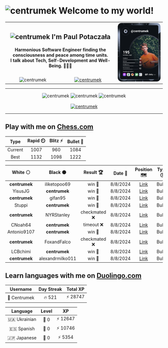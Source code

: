 <h1>
  <img
    src="https://emojis.slackmojis.com/emojis/images/1531849430/4246/blob-sunglasses.gif"
    width="30"
    alt="centrumek"
  />
  Welcome to my world!
</h1>

<table>
  <tbody>
    <tr>
      <td align="center" width="70%" colspan="2">
        <h2>
          <img
            src="https://raw.githubusercontent.com/MartinHeinz/MartinHeinz/master/wave.gif"
            width="30px"
            alt="centrumek"
          />
          I'm Paul Potaczała
        </h2>
        <h4>
          Harmonious Software Engineer finding the consciousness and peace among time units.
          <br/>
          I talk about Tech, Self-Development and Well-Being. 🌿🧘🚀
        </h4>
      </td>
      <td width="30%" rowspan="2">
        <a href="https://app.daily.dev/centrumek">
          <img
            src="./devcard.svg"
            alt="centrumek"
          />
        </a>
      </td>
    </tr>
    <tr align="center">
      <td>
        <img
          src="https://komarev.com/ghpvc/?username=centrumek&label=visitors&color=0e75b6&style=flat"
          alt="centrumek"
        >
      </td>
      <td>
        <a href="https://stackoverflow.com/users/14496012/centrumek">
          <img
            src="https://stackoverflow.com/users/flair/14496012.png?theme=dark"
            alt="centrumek"
          >
        </a>
      </td>
    </tr>
  </tbody>
</table>

---
<div align="center">
  <img 
    src="https://github-readme-stats.vercel.app/api?username=centrumek&show_icons=true&count_private=true&theme=dark&hide_border=true&hide=issues,contribs&bg_color=00000000"
    alt="centrumek"
  />
  <img
    src="https://github-readme-stats.vercel.app/api/top-langs/?username=centrumek&layout=compact&hide_border=true&theme=dark&bg_color=00000000&langs_count=6&exclude_repo=air-statistic-app"
    alt="centrumek"
  />
  <img 
    src="https://github-readme-streak-stats.herokuapp.com?user=centrumek&theme=dark&hide_border=true&background=FFFFFF00"
    alt="centrumek"
  />
  <br/>
  <br/>
  <a href="https://www.buymeacoffee.com/centrumek">
    <img
      src="https://cdn.buymeacoffee.com/buttons/v2/default-orange.png"
      height="50"
      width="210"
      alt="centrumek"
    />
  </a>
</div>

---

## Play with me on [Chess.com](https://www.chess.com/member/centrumek)

<div align="center">
<!--START_SECTION:chessStats-->
<!-- Automatically generated with https://github.com/Balastrong/chess-stats-action -->

| Type | Rapid ⏲️ | Blitz ⚡ | Bullet 🔫 |
|:---:|:---:|:---:|:---:|
| Current | 1007 | 960 | 1084 |
| Best | 1132 | 1098 | 1222 |

| White ⚪ | Black ⚫ | Result 🏆 | Date 📅 | Position 🗺️ | Type 🕕 |
|:---:|:---:|:---:|:---:|:---:|:---:|
| **centrumek** | iliketopoo69 | win 🥇 | 8/8/2024 | <a href="http://www.ee.unb.ca/cgi-bin/tervo/fen.pl?select=1kr5/ppp2p1p/5p2/P7/2PRP3/8/2K4P/8 b - -">Link</a> | Bullet |
| YisusJG | **centrumek** | win 🥇 | 8/8/2024 | <a href="http://www.ee.unb.ca/cgi-bin/tervo/fen.pl?select=2k1r3/pp6/2b3qr/3pp3/1P4p1/3PR1P1/P1Q4P/4R1K1 w - -">Link</a> | Bullet |
| **centrumek** | gifan95 | win 🥇 | 8/8/2024 | <a href="http://www.ee.unb.ca/cgi-bin/tervo/fen.pl?select=2rr4/pppkQp2/1n6/1P6/2P5/P2P1q1P/1K6/4RB1R b - -">Link</a> | Bullet |
| Stuppi | **centrumek** | win 🥇 | 8/8/2024 | <a href="http://www.ee.unb.ca/cgi-bin/tervo/fen.pl?select=5q2/8/1pp3k1/4Pp2/P3pPp1/6P1/1PPQK3/8 w - -">Link</a> | Bullet |
| **centrumek** | NYRStanley | checkmated ❌ | 8/8/2024 | <a href="http://www.ee.unb.ca/cgi-bin/tervo/fen.pl?select=r5k1/7n/p1n1b1pP/1p6/KP1pB3/P2Pq3/5r2/RN1Q2NR w - b6">Link</a> | Bullet |
| CNoah64 | **centrumek** | timeout ❌ | 8/8/2024 | <a href="http://www.ee.unb.ca/cgi-bin/tervo/fen.pl?select=r7/3b2p1/8/8/8/3R4/5PPP/2kR2K1 b - -">Link</a> | Bullet |
| Antonio9107 | **centrumek** | win 🥇 | 8/8/2024 | <a href="http://www.ee.unb.ca/cgi-bin/tervo/fen.pl?select=6k1/6pp/4p3/2b2p2/4p3/4B1P1/4KPq1/8 w - -">Link</a> | Bullet |
| **centrumek** | FoxandFalco | checkmated ❌ | 8/8/2024 | <a href="http://www.ee.unb.ca/cgi-bin/tervo/fen.pl?select=3r2k1/1R4pp/p1p2p2/4pR2/2P1P2P/3r2qK/Q7/8 w - -">Link</a> | Bullet |
| LCBchimi | **centrumek** | win 🥇 | 8/8/2024 | <a href="http://www.ee.unb.ca/cgi-bin/tervo/fen.pl?select=1r1k4/1R5R/1pn1p3/p2pP1P1/7p/PP4pP/1B4P1/1B4K1 w - -">Link</a> | Bullet |
| **centrumek** | alexandrmilko011 | win 🥇 | 8/8/2024 | <a href="http://www.ee.unb.ca/cgi-bin/tervo/fen.pl?select=8/5N2/6p1/1R3p2/6kp/5Q2/5K1P/8 b - -">Link</a> | Bullet |

<!--END_SECTION:chessStats-->
</div>

## Learn languages with me on [Duolingo.com](https://www.duolingo.com/profile/Centrumek)

<div align="center">
<!--START_SECTION:duolingoStats-->
<!-- Automatically generated with https://github.com/centrumek/duolingo-readme-stats-->

| Username | Day Streak | Total XP |
|:---:|:---:|:---:|
| 👤 Centrumek | 🔥 521 | ⚡ 28747 |

| Language | Level | XP |
|:---:|:---:|:---:|
| 🇺🇦 Ukrainian | 👑 0 | ⚡ 12647 |
| 🇪🇸 Spanish | 👑 0 | ⚡ 10746 |
| 🇯🇵 Japanese | 👑 0 | ⚡ 5354 |

<!--END_SECTION:duolingoStats-->
</div>
<!--
**centrumek/centrumek** is a ✨ _special_ ✨ repository because its `README.md` (this file) appears on your GitHub profile.

Here are some ideas to get you started:

- 🔭 I’m currently working on ...
- 🌱 I’m currently learning ...
- 👯 I’m looking to collaborate on ...
- 🤔 I’m looking for help with ...
- 💬 Ask me about ...
- 📫 How to reach me: ...
- 😄 Pronouns: ...
- ⚡ Fun fact: ...
-->

